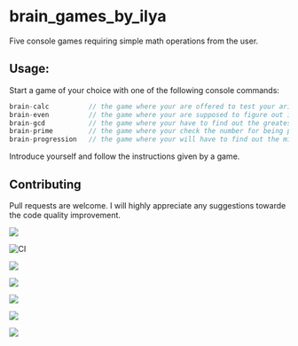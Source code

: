 # brain_games_by_ilya
Five console games requiring simple math operations from the user. 

## Usage:
Start a game of your choice with one of the following console commands:
```javascript
brain-calc          // the game where your are offered to test your arithmetic capabilities
brain-even          // the game where your are supposed to figure out if the given number is even
brain-gcd           // the game where your have to find out the greatest common divisor of the two numbers
brain-prime         // the game where your check the number for being prime
brain-progression   // the game where your will have to find out the missing number in a sequence
```
Introduce yourself and follow the instructions given by a game.

## Contributing
Pull requests are welcome. I will highly appreciate any suggestions towarde the code quality improvement.


<a href="https://codeclimate.com/github/ilya-redkin/frontend-project-lvl1"><img src="https://api.codeclimate.com/v1/badges/a99a88d28ad37a79dbf6/maintainability" /></a>

![CI](https://github.com/ilya-redkin/frontend-project-lvl1/workflows/CI/badge.svg)

<a href="https://asciinema.org/a/rjYFrhvxCcutkLJZJnXbV5yhM" target="_blank"><img src="https://asciinema.org/a/rjYFrhvxCcutkLJZJnXbV5yhM.svg" /></a>

<a href="https://asciinema.org/a/whJJunkmekuSgkdjOyboyKFfV" target="_blank"><img src="https://asciinema.org/a/whJJunkmekuSgkdjOyboyKFfV.svg" /></a>

<a href="https://asciinema.org/a/dahMokP63o8UQeESfT1jRSuXy" target="_blank"><img src="https://asciinema.org/a/dahMokP63o8UQeESfT1jRSuXy.svg" /></a>

<a href="https://asciinema.org/a/Kz6RrkiFVfxme6bxANllcZ7h8" target="_blank"><img src="https://asciinema.org/a/Kz6RrkiFVfxme6bxANllcZ7h8.svg" /></a>

<a href="https://asciinema.org/a/OdbYQXFoXujeMmnttkTqOrUFh" target="_blank"><img src="https://asciinema.org/a/OdbYQXFoXujeMmnttkTqOrUFh.svg" /></a>


